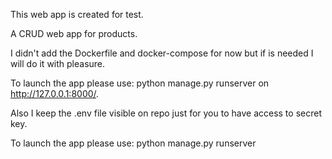 This web app is created for test.

A CRUD web app for products.

I didn't add the Dockerfile and docker-compose for now but if is needed I will do it with pleasure.

To launch the app please use: python manage.py runserver on  http://127.0.0.1:8000/.

Also I keep the .env file visible on repo just for you to have access to secret key.

To launch the app please use: python manage.py runserver

